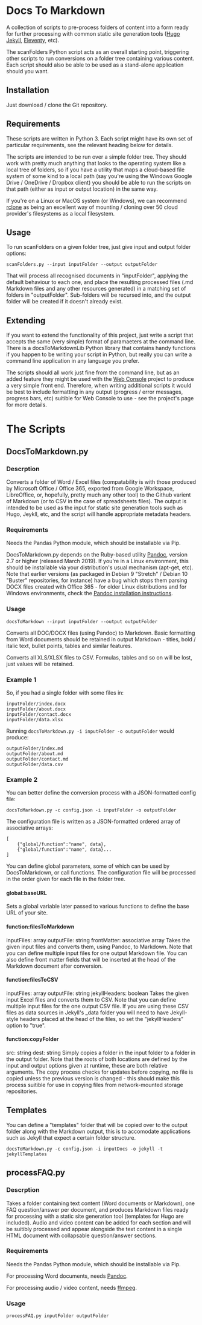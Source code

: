 # Docs To Markdown
A collection of scripts to pre-process folders of content into a form ready for further processing with common static site generation tools ([Hugo](https://gohugo.io/) [Jekyll](https://jekyllrb.com/), [Eleventy](https://www.11ty.dev/), etc).

The scanFolders Python script acts as an overall starting point, triggering other scripts to run conversions on a folder tree containing various content. Each script should also be able to be used as a stand-alone application should you want.

## Installation
Just download / clone the Git repository.

## Requirements
These scripts are written in Python 3. Each script might have its own set of particular requirements, see the relevant heading below for details.

The scripts are intended to be run over a simple folder tree. They should work with pretty much anything that looks to the operating system like a local tree of folders, so if you have a utility that maps a cloud-based file system of some kind to a local path (say you're using the Windows Google Drive / OneDrive / Dropbox client) you should be able to run the scripts on that path (either as input or output location) in the same way.

If you're on a Linux or MacOS system (or Windows), we can recommend [rclone](https://rclone.org/) as being an excellent way of mounting / cloning over 50 cloud provider's filesystems as a local filesystem.

## Usage
To run scanFolders on a given folder tree, just give input and output folder options:

```
scanFolders.py --input inputFolder --output outputFolder
```

That will process all recognised documents in "inputFolder", applying the default behaviour to each one, and place the resulting processed files (.md Markdown files and any other resources generated) in a matching set of folders in "outputFolder". Sub-folders will be recursed into, and the output folder will be created if it doesn't already exist.

## Extending

If you want to extend the functionality of this project, just write a script that accepts the same (very simple) format of paramaeters at the command line. There is a docsToMarkdownLib Python library that contains handy functions if you happen to be writing your script in Python, but really you can write a command line application in any language you prefer.

The scripts should all work just fine from the command line, but as an added feature they might be used with the [Web Console](https://github.com/dhicks6345789/web-console) project to produce a very simple front end. Therefore, when writing additional scripts it would be best to include formatting in any output (progress / error messages, progress bars, etc) suitible for Web Console to use - see the project's page for more details.

# The Scripts

## DocsToMarkdown.py

### Descrption
Converts a folder of Word / Excel files (compatability is with those produced by Microsoft Office / Office 365, exported from Google Workspace, LibreOffice, or, hopefully, pretty much any other tool) to the Github varient of Markdown (or to CSV in the case of spreadsheets files). The output is intended to be used as the input for static site generation tools such as Hugo, Jeykll, etc, and the script will handle appropriate metadata headers.

### Requirements
Needs the Pandas Python module, which should be installable via Pip.

DocsToMarkdown.py depends on the Ruby-based utility [Pandoc](https://pandoc.org/), version 2.7 or higher (released March 2019). If you're in a Linux environment, this should be installable via your distribution's usual mechanism (apt-get, etc). Note that earlier versions (as packaged in Debian 9 "Stretch" / Debian 10 "Buster" repositories, for instance) have a bug which stops them parsing DOCX files created with Office 365 - for older Linux distributions and for Windows environments, check the [Pandoc installation instructions](https://pandoc.org/installing.html).

### Usage

```
docsToMarkdown --input inputFolder --output outputFolder
```

Converts all DOC/DOCX files (using Pandoc) to Markdown. Basic formatting from Word documents should be retained in output Markdown - titles, bold / italic text, bullet points, tables and similar features.

Converts all XLS/XLSX files to CSV. Formulas, tables and so on will be lost, just values will be retained.

### Example 1
So, if you had a single folder with some files in:

```
inputFolder/index.docx
inputFolder/about.docx
inputFolder/contact.docx
inputFolder/data.xlsx
```

Running ``docsToMarkdown.py -i inputFolder -o outputFolder`` would produce:

```
outputFolder/index.md
outputFolder/about.md
outputFolder/contact.md
outputFolder/data.csv
```

### Example 2
You can better define the conversion process with a JSON-formatted config file:

```
docsToMarkdown.py -c config.json -i inputFolder -o outputFolder
```

The configuration file is written as a JSON-formatted ordered array of associative arrays:

```
[
    {"global/function":"name", data},
    {"global/function":"name", data}...
]
```

You can define global parameters, some of which can be used by DocsToMarkdown, or call functions. The configuration file will be processed in the order given for each file in the folder tree.

#### global:baseURL
Sets a global variable later passed to various functions to define the base URL of your site.

#### function:filesToMarkdown
inputFiles: array
outputFile: string
frontMatter: associative array
Takes the given input files and converts them, using Pandoc, to Markdown. Note that you can define multiple input files for one output Markdown file. You can also define front matter fields that will be inserted at the head of the Markdown document after conversion.

#### function:filesToCSV
inputFiles: array
outputFile: string
jekyllHeaders: boolean
Takes the given input Excel files and converts them to CSV. Note that you can define multiple input files for the one output CSV file. If you are using these CSV files as data sources in Jekyll's \_data folder you will need to have Jekyll-style headers placed at the head of the files, so set the "jekyllHeaders" option to "true".

#### function:copyFolder
src: string
dest: string
Simply copies a folder in the input folder to a folder in the output folder. Note that the roots of both locations are defined by the input and output options given at runtime, these are both relative arguments. The copy process checks for updates before copying, no file is copied unless the previous version is changed - this should make this process suitible for use in copying files from network-mounted storage repositories.

## Templates
You can define a "templates" folder that will be copied over to the output folder along with the Markdown output, this is to accomodate applications such as Jekyll that expect a certain folder structure.

```
docsToMarkdown.py -c config.json -i inputDocs -o jekyll -t jekyllTemplates
```

## processFAQ.py

### Descrption
Takes a folder containing text content (Word documents or Markdown), one FAQ question/answer per document, and produces Markdown files ready for processing with a static site generation tool (templates for Hugo are included). Audio and video content can be added for each section and will be suitibly processed and appear alongside the text content in a single HTML document with collapsable question/answer sections.

### Requirements
Needs the Pandas Python module, which should be installable via Pip.

For processing Word documents, needs [Pandoc](https://pandoc.org/).

For processing audio / video content, needs [ffmpeg](https://www.ffmpeg.org/).

### Usage

```
processFAQ.py inputFolder outputFolder
```

